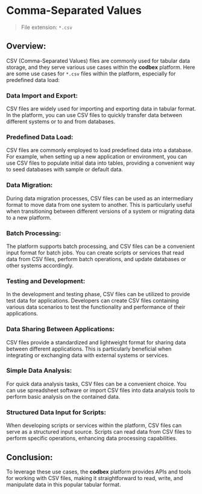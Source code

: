 # Comma-Separated Values 

> File extension: `*.csv`

## Overview:

CSV (Comma-Separated Values) files are commonly used for tabular data storage, and they serve various use cases within the __codbex__ platform. Here are some use cases for `*.csv` files within the platform, especially for predefined data load:

### Data Import and Export:

CSV files are widely used for importing and exporting data in tabular format. In the platform, you can use CSV files to quickly transfer data between different systems or to and from databases.

### Predefined Data Load:

CSV files are commonly employed to load predefined data into a database. For example, when setting up a new application or environment, you can use CSV files to populate initial data into tables, providing a convenient way to seed databases with sample or default data.

### Data Migration:

During data migration processes, CSV files can be used as an intermediary format to move data from one system to another. This is particularly useful when transitioning between different versions of a system or migrating data to a new platform.

### Batch Processing:

The platform supports batch processing, and CSV files can be a convenient input format for batch jobs. You can create scripts or services that read data from CSV files, perform batch operations, and update databases or other systems accordingly.

### Testing and Development:

In the development and testing phase, CSV files can be utilized to provide test data for applications. Developers can create CSV files containing various data scenarios to test the functionality and performance of their applications.

### Data Sharing Between Applications:

CSV files provide a standardized and lightweight format for sharing data between different applications. This is particularly beneficial when integrating or exchanging data with external systems or services.

### Simple Data Analysis:

For quick data analysis tasks, CSV files can be a convenient choice. You can use spreadsheet software or import CSV files into data analysis tools to perform basic analysis on the contained data.

### Structured Data Input for Scripts:

When developing scripts or services within the platform, CSV files can serve as a structured input source. Scripts can read data from CSV files to perform specific operations, enhancing data processing capabilities.

## Conclusion:

To leverage these use cases, the __codbex__ platform provides APIs and tools for working with CSV files, making it straightforward to read, write, and manipulate data in this popular tabular format.